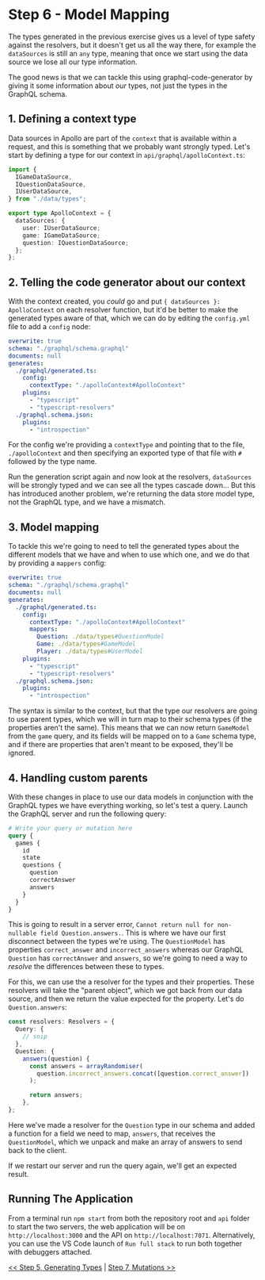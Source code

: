 # Step 6 - Model Mapping

The types generated in the previous exercise gives us a level of type safety against the resolvers, but it doesn't get us all the way there, for example the `dataSources` is still an `any` type, meaning that once we start using the data source we lose all our type information.

The good news is that we can tackle this using graphql-code-generator by giving it some information about _our_ types, not just the types in the GraphQL schema.

## 1. Defining a context type

Data sources in Apollo are part of the `context` that is available within a request, and this is something that we probably want strongly typed. Let's start by defining a type for our context in `api/graphql/apolloContext.ts`:

```typescript
import {
  IGameDataSource,
  IQuestionDataSource,
  IUserDataSource,
} from "./data/types";

export type ApolloContext = {
  dataSources: {
    user: IUserDataSource;
    game: IGameDataSource;
    question: IQuestionDataSource;
  };
};
```

## 2. Telling the code generator about our context

With the context created, you _could_ go and put `{ dataSources }: ApolloContext` on each resolver function, but it'd be better to make the generated types aware of that, which we can do by editing the `config.yml` file to add a `config` node:

```yml
overwrite: true
schema: "./graphql/schema.graphql"
documents: null
generates:
  ./graphql/generated.ts:
    config:
      contextType: "./apolloContext#ApolloContext"
    plugins:
      - "typescript"
      - "typescript-resolvers"
  ./graphql.schema.json:
    plugins:
      - "introspection"
```

For the config we're providing a `contextType` and pointing that to the file, `./apolloContext` and then specifying an exported type of that file with `#` followed by the type name.

Run the generation script again and now look at the resolvers, `dataSources` will be strongly typed and we can see all the types cascade down... But this has introduced another problem, we're returning the data store model type, not the GraphQL type, and we have a mismatch.

## 3. Model mapping

To tackle this we're going to need to tell the generated types about the different models that we have and when to use which one, and we do that by providing a `mappers` config:

```yml
overwrite: true
schema: "./graphql/schema.graphql"
documents: null
generates:
  ./graphql/generated.ts:
    config:
      contextType: "./apolloContext#ApolloContext"
      mappers:
        Question: ./data/types#QuestionModel
        Game: ./data/types#GameModel
        Player: ./data/types#UserModel
    plugins:
      - "typescript"
      - "typescript-resolvers"
  ./graphql.schema.json:
    plugins:
      - "introspection"
```

The syntax is similar to the context, but that the type our resolvers are going to use parent types, which we will in turn map to their schema types (if the properties aren't the same). This means that we can now return `GameModel` from the `game` query, and its fields will be mapped on to a `Game` schema type, and if there are properties that aren't meant to be exposed, they'll be ignored.

## 4. Handling custom parents

With these changes in place to use our data models in conjunction with the GraphQL types we have everything working, so let's test a query. Launch the GraphQL server and run the following query:

```graphql
# Write your query or mutation here
query {
  games {
    id
    state
    questions {
      question
      correctAnswer
      answers
    }
  }
}
```

This is going to result in a server error, `Cannot return null for non-nullable field Question.answers.`. This is where we have our first disconnect between the types we're using. The `QuestionModel` has properties `correct_answer` and `incorrect_answers` whereas our GraphQL `Question` has `correctAnswer` and `answers`, so we're going to need a way to _resolve_ the differences between these to types.

For this, we can use the a resolver for the types and their properties. These resolvers will take the "parent object", which we got back from our data source, and then we return the value expected for the property. Let's do `Question.answers`:

```typescript
const resolvers: Resolvers = {
  Query: {
    // snip
  },
  Question: {
    answers(question) {
      const answers = arrayRandomiser(
        question.incorrect_answers.concat([question.correct_answer])
      );

      return answers;
    },
};
```

Here we've made a resolver for the `Question` type in our schema and added a function for a field we need to map, `answers`, that receives the `QuestionModel`, which we unpack and make an array of answers to send back to the client.

If we restart our server and run the query again, we'll get an expected result.

## Running The Application

From a terminal run `npm start` from both the repository root and `api` folder to start the two servers, the web application will be on `http://localhost:3000` and the API on `http://localhost:7071`. Alternatively, you can use the VS Code launch of `Run full stack` to run both together with debuggers attached.

[<< Step 5, Generating Types](../05-generating-types) | [Step 7, Mutations >>](../07-mutations)
